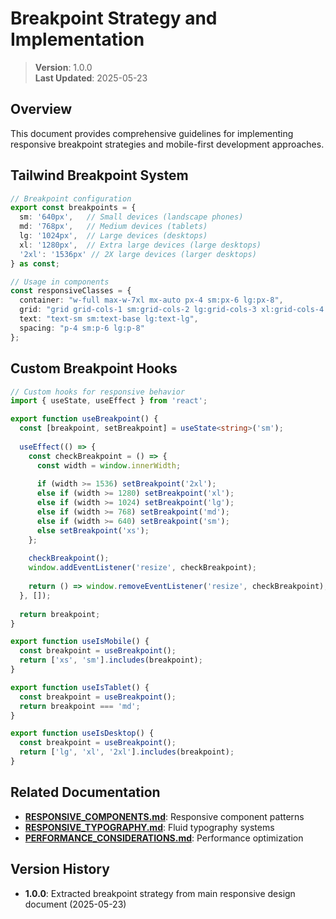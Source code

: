 
# Breakpoint Strategy and Implementation

> **Version**: 1.0.0  
> **Last Updated**: 2025-05-23

## Overview

This document provides comprehensive guidelines for implementing responsive breakpoint strategies and mobile-first development approaches.

## Tailwind Breakpoint System

```typescript
// Breakpoint configuration
export const breakpoints = {
  sm: '640px',   // Small devices (landscape phones)
  md: '768px',   // Medium devices (tablets)
  lg: '1024px',  // Large devices (desktops)
  xl: '1280px',  // Extra large devices (large desktops)
  '2xl': '1536px' // 2X large devices (larger desktops)
} as const;

// Usage in components
const responsiveClasses = {
  container: "w-full max-w-7xl mx-auto px-4 sm:px-6 lg:px-8",
  grid: "grid grid-cols-1 sm:grid-cols-2 lg:grid-cols-3 xl:grid-cols-4 gap-4 lg:gap-6",
  text: "text-sm sm:text-base lg:text-lg",
  spacing: "p-4 sm:p-6 lg:p-8"
};
```

## Custom Breakpoint Hooks

```typescript
// Custom hooks for responsive behavior
import { useState, useEffect } from 'react';

export function useBreakpoint() {
  const [breakpoint, setBreakpoint] = useState<string>('sm');
  
  useEffect(() => {
    const checkBreakpoint = () => {
      const width = window.innerWidth;
      
      if (width >= 1536) setBreakpoint('2xl');
      else if (width >= 1280) setBreakpoint('xl');
      else if (width >= 1024) setBreakpoint('lg');
      else if (width >= 768) setBreakpoint('md');
      else if (width >= 640) setBreakpoint('sm');
      else setBreakpoint('xs');
    };
    
    checkBreakpoint();
    window.addEventListener('resize', checkBreakpoint);
    
    return () => window.removeEventListener('resize', checkBreakpoint);
  }, []);
  
  return breakpoint;
}

export function useIsMobile() {
  const breakpoint = useBreakpoint();
  return ['xs', 'sm'].includes(breakpoint);
}

export function useIsTablet() {
  const breakpoint = useBreakpoint();
  return breakpoint === 'md';
}

export function useIsDesktop() {
  const breakpoint = useBreakpoint();
  return ['lg', 'xl', '2xl'].includes(breakpoint);
}
```

## Related Documentation

- **[RESPONSIVE_COMPONENTS.md](RESPONSIVE_COMPONENTS.md)**: Responsive component patterns
- **[RESPONSIVE_TYPOGRAPHY.md](RESPONSIVE_TYPOGRAPHY.md)**: Fluid typography systems
- **[PERFORMANCE_CONSIDERATIONS.md](PERFORMANCE_CONSIDERATIONS.md)**: Performance optimization

## Version History

- **1.0.0**: Extracted breakpoint strategy from main responsive design document (2025-05-23)
